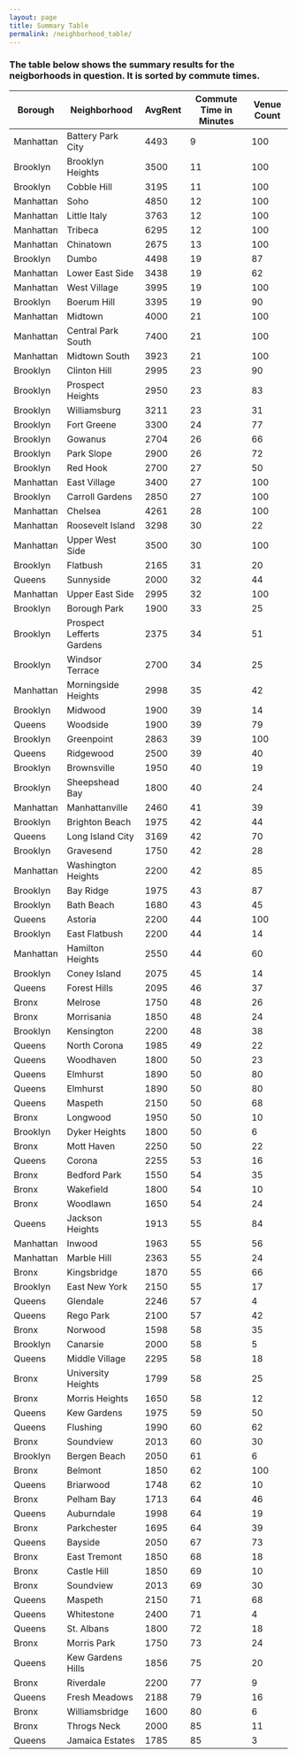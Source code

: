 ```yaml
---
layout: page
title: Summary Table
permalink: /neighborhood_table/
---
```


### The table below shows the summary results for the neigborhoods in question. It is sorted by commute times.









|Borough|Neighborhood|AvgRent|Commute Time in Minutes|Venue Count|
|--- |--- |--- |--- |--- |
|Manhattan|Battery Park City|4493|9|100|
|Brooklyn|Brooklyn Heights|3500|11|100|
|Brooklyn|Cobble Hill|3195|11|100|
|Manhattan|Soho|4850|12|100|
|Manhattan|Little Italy|3763|12|100|
|Manhattan|Tribeca|6295|12|100|
|Manhattan|Chinatown|2675|13|100|
|Brooklyn|Dumbo|4498|19|87|
|Manhattan|Lower East Side|3438|19|62|
|Manhattan|West Village|3995|19|100|
|Brooklyn|Boerum Hill|3395|19|90|
|Manhattan|Midtown|4000|21|100|
|Manhattan|Central Park South|7400|21|100|
|Manhattan|Midtown South|3923|21|100|
|Brooklyn|Clinton Hill|2995|23|90|
|Brooklyn|Prospect Heights|2950|23|83|
|Brooklyn|Williamsburg|3211|23|31|
|Brooklyn|Fort Greene|3300|24|77|
|Brooklyn|Gowanus|2704|26|66|
|Brooklyn|Park Slope|2900|26|72|
|Brooklyn|Red Hook|2700|27|50|
|Manhattan|East Village|3400|27|100|
|Brooklyn|Carroll Gardens|2850|27|100|
|Manhattan|Chelsea|4261|28|100|
|Manhattan|Roosevelt Island|3298|30|22|
|Manhattan|Upper West Side|3500|30|100|
|Brooklyn|Flatbush|2165|31|20|
|Queens|Sunnyside|2000|32|44|
|Manhattan|Upper East Side|2995|32|100|
|Brooklyn|Borough Park|1900|33|25|
|Brooklyn|Prospect Lefferts Gardens|2375|34|51|
|Brooklyn|Windsor Terrace|2700|34|25|
|Manhattan|Morningside Heights|2998|35|42|
|Brooklyn|Midwood|1900|39|14|
|Queens|Woodside|1900|39|79|
|Brooklyn|Greenpoint|2863|39|100|
|Queens|Ridgewood|2500|39|40|
|Brooklyn|Brownsville|1950|40|19|
|Brooklyn|Sheepshead Bay|1800|40|24|
|Manhattan|Manhattanville|2460|41|39|
|Brooklyn|Brighton Beach|1975|42|44|
|Queens|Long Island City|3169|42|70|
|Brooklyn|Gravesend|1750|42|28|
|Manhattan|Washington Heights|2200|42|85|
|Brooklyn|Bay Ridge|1975|43|87|
|Brooklyn|Bath Beach|1680|43|45|
|Queens|Astoria|2200|44|100|
|Brooklyn|East Flatbush|2200|44|14|
|Manhattan|Hamilton Heights|2550|44|60|
|Brooklyn|Coney Island|2075|45|14|
|Queens|Forest Hills|2095|46|37|
|Bronx|Melrose|1750|48|26|
|Bronx|Morrisania|1850|48|24|
|Brooklyn|Kensington|2200|48|38|
|Queens|North Corona|1985|49|22|
|Queens|Woodhaven|1800|50|23|
|Queens|Elmhurst|1890|50|80|
|Queens|Elmhurst|1890|50|80|
|Queens|Maspeth|2150|50|68|
|Bronx|Longwood|1950|50|10|
|Brooklyn|Dyker Heights|1800|50|6|
|Bronx|Mott Haven|2250|50|22|
|Queens|Corona|2255|53|16|
|Bronx|Bedford Park|1550|54|35|
|Bronx|Wakefield|1800|54|10|
|Bronx|Woodlawn|1650|54|24|
|Queens|Jackson Heights|1913|55|84|
|Manhattan|Inwood|1963|55|56|
|Manhattan|Marble Hill|2363|55|24|
|Bronx|Kingsbridge|1870|55|66|
|Brooklyn|East New York|2150|55|17|
|Queens|Glendale|2246|57|4|
|Queens|Rego Park|2100|57|42|
|Bronx|Norwood|1598|58|35|
|Brooklyn|Canarsie|2000|58|5|
|Queens|Middle Village|2295|58|18|
|Bronx|University Heights|1799|58|25|
|Bronx|Morris Heights|1650|58|12|
|Queens|Kew Gardens|1975|59|50|
|Queens|Flushing|1990|60|62|
|Bronx|Soundview|2013|60|30|
|Brooklyn|Bergen Beach|2050|61|6|
|Bronx|Belmont|1850|62|100|
|Queens|Briarwood|1748|62|10|
|Bronx|Pelham Bay|1713|64|46|
|Queens|Auburndale|1998|64|19|
|Bronx|Parkchester|1695|64|39|
|Queens|Bayside|2050|67|73|
|Bronx|East Tremont|1850|68|18|
|Bronx|Castle Hill|1850|69|10|
|Bronx|Soundview|2013|69|30|
|Queens|Maspeth|2150|71|68|
|Queens|Whitestone|2400|71|4|
|Queens|St. Albans|1800|72|18|
|Bronx|Morris Park|1750|73|24|
|Queens|Kew Gardens Hills|1856|75|20|
|Bronx|Riverdale|2200|77|9|
|Queens|Fresh Meadows|2188|79|16|
|Bronx|Williamsbridge|1600|80|6|
|Bronx|Throgs Neck|2000|85|11|
|Queens|Jamaica Estates|1785|85|3|

